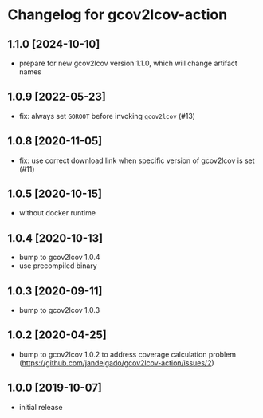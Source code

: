 # Changelog for gcov2lcov-action

## 1.1.0 [2024-10-10]

- prepare for new gcov2lcov version 1.1.0, which will change artifact names

## 1.0.9 [2022-05-23]

- fix: always set `GOROOT` before invoking `gcov2lcov` (#13)

## 1.0.8 [2020-11-05]

- fix: use correct download link when specific version of gcov2lcov is set (#11)

## 1.0.5 [2020-10-15]

- without docker runtime

## 1.0.4 [2020-10-13]

- bump to gcov2lcov 1.0.4
- use precompiled binary

## 1.0.3 [2020-09-11]

- bump to gcov2lcov 1.0.3

## 1.0.2 [2020-04-25]

- bump to gcov2lcov 1.0.2 to address coverage calculation problem
  (<https://github.com/jandelgado/gcov2lcov-action/issues/2>)

## 1.0.0 [2019-10-07]

- initial release
